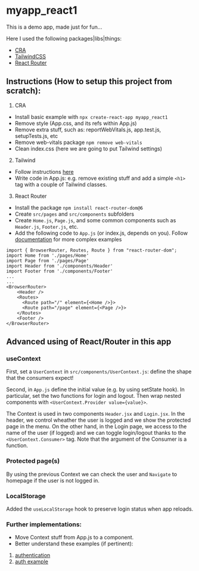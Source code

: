 # myapp_react1 

This is a demo app, made just for fun...

Here I used the following packages|libs|things:
- [CRA](https://create-react-app.dev/)
- [TailwindCSS](https://tailwindcss.com/)
- [React Router](https://reactrouter.com/)


## Instructions (How to setup this project from scratch):
1. CRA
- Install basic example with `npx create-react-app myapp_react1` 
- Remove style (App.css, and its refs within App.js)
- Remove extra stuff, such as: reportWebVitals.js, app.test.js, setupTests.js, etc
- Remove web-vitals package `npm remove web-vitals`
- Clean index.css (here we are going to put Tailwind settings)
 
2. Tailwind
- Follow instructions [here](https://tailwindcss.com/docs/guides/create-react-app)
- Write code in App.js: e.g. remove existing stuff and add a simple `<h1>` tag with a couple of Tailwind classes.

3. React Router 
- Install the package `npm install react-router-dom@6`
- Create `src/pages` and `src/components` subfolders
- Create `Home.js`, `Page.js`, and some common components such as `Header.js`, `Footer.js`, etc. 
- Add the following code to `App.js` (or index.js, depends on you). Follow [documentation](https://reactrouter.com/docs/en/v6) for more complex examples 
```
import { BrowserRouter, Routes, Route } from "react-router-dom";
import Home from './pages/Home'
import Page from './pages/Page'
import Header from './components/Header'
import Footer from './components/Footer'
...
...
<BrowserRouter>
    <Header />
    <Routes>
      <Route path="/" element={<Home />}>
      <Route path="/page" element={<Page />}>
    </Routes>
    <Footer />
</BrowserRouter>
```

## Advanced using of React/Router in this app

### useContext

First, set a `UserContext` in `src/components/UserContext.js`: define the shape that the consumers expect!

Second, in `App.js` define the initial value (e.g. by using setState hook). In particular, set the two functions for login and logout. Then wrap nested components with `<UserContext.Provider value={value}>`. 

The Context is used in two components `Header.jsx` and `Login.jsx`. In the header, we control wheather the user is logged and we show the protected page in the menu. On the other hand, in the Login page, we access to the name of the user (if logged) and we can toggle login/logout thanks to the `<UserContext.Consumer>` tag. Note that the argument of the Consumer is a function.

### Protected page(s)
By using the previous Context we can check the user and `Navigate` to homepage if the user is not logged in. 


### LocalStorage
Added the `useLocalStorage` hook to preserve login status when app reloads. 

### Further implementations:
- Move Context stuff from App.js to a component. 
- Better understand these examples (if pertinent):

1. [authentication](https://blog.logrocket.com/complete-guide-authentication-with-react-router-v6/)
2. [auth example](https://reactrouter.com/docs/en/v6/examples/auth)

